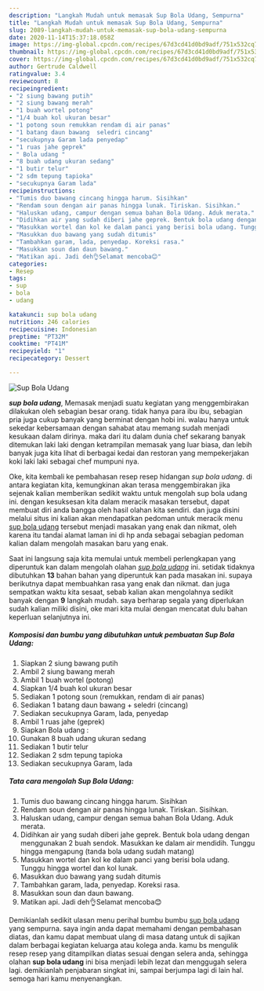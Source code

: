 ```yaml
---
description: "Langkah Mudah untuk memasak Sup Bola Udang, Sempurna"
title: "Langkah Mudah untuk memasak Sup Bola Udang, Sempurna"
slug: 2089-langkah-mudah-untuk-memasak-sup-bola-udang-sempurna
date: 2020-11-14T15:37:18.058Z
image: https://img-global.cpcdn.com/recipes/67d3cd41d0bd9adf/751x532cq70/sup-bola-udang-foto-resep-utama.jpg
thumbnail: https://img-global.cpcdn.com/recipes/67d3cd41d0bd9adf/751x532cq70/sup-bola-udang-foto-resep-utama.jpg
cover: https://img-global.cpcdn.com/recipes/67d3cd41d0bd9adf/751x532cq70/sup-bola-udang-foto-resep-utama.jpg
author: Gertrude Caldwell
ratingvalue: 3.4
reviewcount: 8
recipeingredient:
- "2 siung bawang putih"
- "2 siung bawang merah"
- "1 buah wortel potong"
- "1/4 buah kol ukuran besar"
- "1 potong soun remukkan rendam di air panas"
- "1 batang daun bawang  seledri cincang"
- "secukupnya Garam lada penyedap"
- "1 ruas jahe geprek"
- " Bola udang "
- "8 buah udang ukuran sedang"
- "1 butir telur"
- "2 sdm tepung tapioka"
- "secukupnya Garam lada"
recipeinstructions:
- "Tumis duo bawang cincang hingga harum. Sisihkan"
- "Rendam soun dengan air panas hingga lunak. Tiriskan. Sisihkan."
- "Haluskan udang, campur dengan semua bahan Bola Udang. Aduk merata."
- "Didihkan air yang sudah diberi jahe geprek. Bentuk bola udang dengan menggunakan 2 buah sendok. Masukkan ke dalam air mendidih. Tunggu hingga mengapung (tanda bola udang sudah matang)"
- "Masukkan wortel dan kol ke dalam panci yang berisi bola udang. Tunggu hingga wortel dan kol lunak."
- "Masukkan duo bawang yang sudah ditumis"
- "Tambahkan garam, lada, penyedap. Koreksi rasa."
- "Masukkan soun dan daun bawang."
- "Matikan api. Jadi deh👌Selamat mencoba😊"
categories:
- Resep
tags:
- sup
- bola
- udang

katakunci: sup bola udang 
nutrition: 246 calories
recipecuisine: Indonesian
preptime: "PT32M"
cooktime: "PT41M"
recipeyield: "1"
recipecategory: Dessert

---
```



![Sup Bola Udang](https://img-global.cpcdn.com/recipes/67d3cd41d0bd9adf/751x532cq70/sup-bola-udang-foto-resep-utama.jpg)

<b><i>sup bola udang</i></b>, Memasak menjadi suatu kegiatan yang menggembirakan dilakukan oleh sebagian besar orang. tidak hanya para ibu ibu, sebagian pria juga cukup banyak yang berminat dengan hobi ini. walau hanya untuk sekedar kebersamaan dengan sahabat atau memang sudah menjadi kesukaan dalam dirinya. maka dari itu dalam dunia chef sekarang banyak ditemukan laki laki dengan ketrampilan memasak yang luar biasa, dan lebih banyak juga kita lihat di berbagai kedai dan restoran yang mempekerjakan koki laki laki sebagai chef mumpuni nya.



Oke, kita kembali ke pembahasan resep resep hidangan <i>sup bola udang</i>. di antara kegiatan kita, kemungkinan akan terasa menggembirakan jika sejenak kalian memberikan sedikit waktu untuk mengolah sup bola udang ini. dengan kesuksesan kita dalam meracik masakan tersebut, dapat membuat diri anda bangga oleh hasil olahan kita sendiri. dan juga disini melalui situs ini kalian akan mendapatkan pedoman untuk meracik menu <u>sup bola udang</u> tersebut menjadi masakan yang enak dan nikmat, oleh karena itu tandai alamat laman ini di hp anda sebagai sebagian pedoman kalian dalam mengolah masakan baru yang enak.


Saat ini langsung saja kita memulai untuk membeli perlengkapan yang diperuntuk kan dalam mengolah olahan <u><i>sup bola udang</i></u> ini. setidak tidaknya dibutuhkan <b>13</b> bahan bahan yang diperuntuk kan pada masakan ini. supaya berikutnya dapat membuahkan rasa yang enak dan nikmat. dan juga sempatkan waktu kita sesaat, sebab kalian akan mengolahnya sedikit banyak dengan <b>9</b> langkah mudah. saya berharap segala yang diperlukan sudah kalian miliki disini, oke mari kita mulai dengan mencatat dulu bahan keperluan selanjutnya ini.

<!--inarticleads1-->

##### Komposisi dan bumbu yang dibutuhkan untuk pembuatan Sup Bola Udang:

1. Siapkan 2 siung bawang putih
1. Ambil 2 siung bawang merah
1. Ambil 1 buah wortel (potong)
1. Siapkan 1/4 buah kol ukuran besar
1. Sediakan 1 potong soun (remukkan, rendam di air panas)
1. Sediakan 1 batang daun bawang + seledri (cincang)
1. Sediakan secukupnya Garam, lada, penyedap
1. Ambil 1 ruas jahe (geprek)
1. Siapkan  Bola udang :
1. Gunakan 8 buah udang ukuran sedang
1. Sediakan 1 butir telur
1. Sediakan 2 sdm tepung tapioka
1. Sediakan secukupnya Garam, lada




<!--inarticleads2-->

##### Tata cara mengolah Sup Bola Udang:

1. Tumis duo bawang cincang hingga harum. Sisihkan
1. Rendam soun dengan air panas hingga lunak. Tiriskan. Sisihkan.
1. Haluskan udang, campur dengan semua bahan Bola Udang. Aduk merata.
1. Didihkan air yang sudah diberi jahe geprek. Bentuk bola udang dengan menggunakan 2 buah sendok. Masukkan ke dalam air mendidih. Tunggu hingga mengapung (tanda bola udang sudah matang)
1. Masukkan wortel dan kol ke dalam panci yang berisi bola udang. Tunggu hingga wortel dan kol lunak.
1. Masukkan duo bawang yang sudah ditumis
1. Tambahkan garam, lada, penyedap. Koreksi rasa.
1. Masukkan soun dan daun bawang.
1. Matikan api. Jadi deh👌Selamat mencoba😊




Demikianlah sedikit ulasan menu perihal bumbu bumbu <u>sup bola udang</u> yang sempurna. saya ingin anda dapat memahami dengan pembahasan diatas, dan kamu dapat membuat ulang di masa datang untuk di sajikan dalam berbagai kegiatan keluarga atau kolega anda. kamu bs mengulik resep resep yang ditampilkan diatas sesuai dengan selera anda, sehingga olahan <b>sup bola udang</b> ini bisa menjadi lebih lezat dan menggugah selera lagi. demikianlah penjabaran singkat ini, sampai berjumpa lagi di lain hal. semoga hari kamu menyenangkan.
